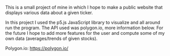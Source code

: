 This is a small project of mine in which I hope to make a public website that displays various data about a given ticker.

In this project I used the p5.js JavaScript library to visualize and all around run the program. The API used was polygon.io, more information below. For the future I hope to add more features for the user and compute some of my own data (averages/trends of given stocks).

Polygon.io: https://polygon.io/
